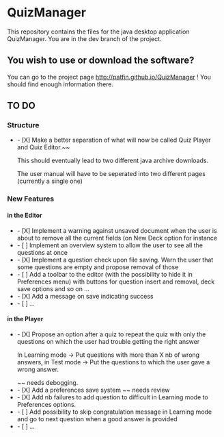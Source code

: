 # QuizManager
This repository contains the files for the java desktop application QuizManager.
You are in the dev branch of the project.

<h2>You wish to use or download the software?</h2>

You can go to the project page http://patfin.github.io/QuizManager !
You should find enough information there. 

<h2>TO DO</h2>
<h3>Structure</h3>
<ul>
<li>- [X] Make a better separation of what will now be called Quiz Player and Quiz Editor.~~
<p>This should eventually lead to two different java archive downloads. </p>
<p>The user manual will have to be seperated into two different pages (currently a single one)</p>
</li>
</ul>

<h3>New Features</h3>
<h4>in the Editor</h4>
<ul>
<li>- [X] Implement a warning against unsaved document when the user is about to remove all the current fields (on New Deck option for instance</li>
<li>- [ ] Implement an overview system to allow the user to see all the questions at once</li>
<li>- [X] Implement a question check upon file saving. Warn the user that some questions are empty and propose removal of those</li>
<li>- [ ] Add a toolbar to the editor (with the possibility to hide it in Preferences menu) with buttons for question insert and removal, deck save options and so on ...</li>
<li>- [X] Add a message on save indicating success</li>
<li>- [ ] ...</li>
</ul>

<h4>in the Player</h4>
<ul>
<li>- [X] Propose an option after a quiz to repeat the quiz with only the questions on which the user had trouble getting the right answer
<p>In Learning mode -> Put questions with more than X nb of wrong answers, in Test mode -> Put the questions to which the user gave a wrong answer.</p> ~~ needs debogging.
</li> 
<li>- [X] Add a preferences save system ~~ needs review</li>
<li>- [X] Add nb failures to add question to difficult in Learning mode to Preferences options.</li>
<li>- [ ] Add possibility to skip congratulation message in Learning mode and go to next question when a good answer is provided</li>
<li>- [ ] ...</li>
</ul>
